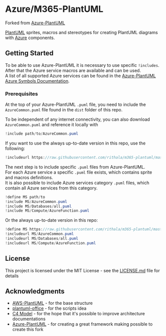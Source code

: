 # Azure/M365-PlantUML

Forked from [Azure-PlantUML](https://github.com/plantuml-stdlib/Azure-PlantUML)


[PlantUML](http://en.plantuml.com/) sprites, macros and stereotypes for creating PlantUML diagrams with [Azure](https://azure.microsoft.com/en-us/) components.

## Getting Started

To be able to use Azure-PlantUML it is necessary to use specific `!includes`.  
After that the Azure service macros are available and can be used.  
A list of all supported Azure services can be found in the [Azure-PlantUML Azure Symbols Documentation](AzureSymbols.md).

### Prerequisites

At the top of your Azure-PlantUML `.puml` file, you need to include the `AzureCommon.puml` file found in the `dist` folder of this repo.

To be independent of any internet connectivity, you can also download `AzureCommon.puml` and reference it locally with

```c#
!include path/to/AzureCommon.puml
```

If you want to use the always up-to-date version in this repo, use the following:

```c#
!includeurl https://raw.githubusercontent.com/rithala/m365-plantuml/master/dist/AzureCommon.puml
```

The next step is to include specific `.puml` files from Azure-PlantUML.  
For each Azure service a specific `.puml` file exists, which contains sprite and macros definitions.  
It is also possible to include Azure services category `.puml` files, which contain all Azure services from this category.

```c#
!define MS path/to
!include MS/AzureCommon.puml
!include MS/Databases/all.puml
!include MS/Compute/AzureFunction.puml
```

Or the always up-to-date version in this repo:

```c#
!define MS https://raw.githubusercontent.com/rithala/m365-plantuml/master/dist
!includeurl MS/AzureCommon.puml
!includeurl MS/Databases/all.puml
!includeurl MS/Compute/AzureFunction.puml
```


## License

This project is licensed under the MIT License - see the [LICENSE.md](LICENSE.md) file for details

## Acknowledgments

* [AWS-PlantUML](https://github.com/milo-minderbinder/AWS-PlantUML) - for the base structure
* [plantuml-office](https://github.com/Roemer/plantuml-office) - for the scripts idea
* [C4 Model](https://c4model.com/) - for the hope that it's possible to improve architecture documentations
* [Azure-PlantUML](https://github.com/plantuml-stdlib/Azure-PlantUML) - for creating a great framework making possible to create this fork

